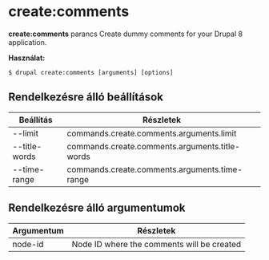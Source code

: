 # create:comments
**create:comments** parancs Create dummy comments for your Drupal 8 application.

**Használat:**
```
$ drupal create:comments [arguments] [options] 
```

## Rendelkezésre álló beállítások
Beállítás | Részletek
-------|-------------
--limit | commands.create.comments.arguments.limit
--title-words | commands.create.comments.arguments.title-words
--time-range | commands.create.comments.arguments.time-range

## Rendelkezésre álló argumentumok
Argumentum | Részletek
---------|-------------
node-id | Node ID where the comments will be created
